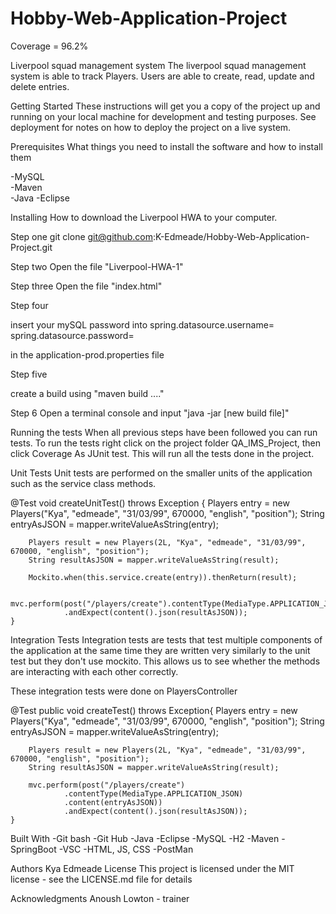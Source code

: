 # Hobby-Web-Application-Project

Coverage = 96.2%

Liverpool squad management system
The liverpool squad management system is able to track Players. Users are able to create, read, update and delete entries.

Getting Started
These instructions will get you a copy of the project up and running on your local machine for development and testing purposes. See deployment for notes on how to deploy the project on a live system.

Prerequisites
What things you need to install the software and how to install them
 
-MySQL  
-Maven  
-Java
-Eclipse

Installing
How to download the  Liverpool HWA to your computer.



Step one
git clone git@github.com:K-Edmeade/Hobby-Web-Application-Project.git

Step two
Open the file "Liverpool-HWA-1"

Step three
Open the file "index.html"

Step four 

insert your mySQL password into
spring.datasource.username=
spring.datasource.password=

in the application-prod.properties file

Step five 

create a build using "maven build ...."


Step 6
Open a terminal console and input "java -jar [new build file]"


Running the tests
When all previous steps have been followed you can run tests. To run the tests right click on the project folder QA_IMS_Project, then click Coverage As JUnit test. This will run all the tests done in the project.

Unit Tests
Unit tests are performed on the smaller units of the application such as the service class methods.

@Test
	void createUnitTest() throws Exception {
		Players entry = new Players("Kya", "edmeade", "31/03/99", 670000, "english", "position");
		String entryAsJSON = mapper.writeValueAsString(entry);

		Players result = new Players(2L, "Kya", "edmeade", "31/03/99", 670000, "english", "position");
		String resultAsJSON = mapper.writeValueAsString(result);

		Mockito.when(this.service.create(entry)).thenReturn(result);

		mvc.perform(post("/players/create").contentType(MediaType.APPLICATION_JSON).content(entryAsJSON))
				.andExpect(content().json(resultAsJSON));
	}

Integration Tests
Integration tests are tests that test multiple components of the application at the same time they are written very similarly to the unit test but they don't use mockito. This allows us to see whether the methods are interacting with each other correctly.

These integration tests were done on PlayersController

@Test
	public void createTest() throws Exception{
		Players entry = new Players("Kya", "edmeade", "31/03/99", 670000, "english", "position");
		String entryAsJSON = mapper.writeValueAsString(entry);

		Players result = new Players(2L, "Kya", "edmeade", "31/03/99", 670000, "english", "position");
		String resultAsJSON = mapper.writeValueAsString(result);

		mvc.perform(post("/players/create")
				.contentType(MediaType.APPLICATION_JSON)
				.content(entryAsJSON))
				.andExpect(content().json(resultAsJSON));
	}

Built With
-Git bash
-Git Hub
-Java
-Eclipse
-MySQL
-H2
-Maven
-SpringBoot
-VSC
-HTML, JS, CSS
-PostMan

Authors
Kya Edmeade
License
This project is licensed under the MIT license - see the LICENSE.md file for details

Acknowledgments
Anoush Lowton - trainer
